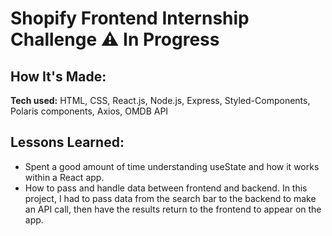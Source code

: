# Shopify Frontend Internship Challenge ⚠️ In Progress

## How It's Made:

**Tech used:** HTML, CSS, React.js, Node.js, Express, Styled-Components, Polaris components, Axios, OMDB API

## Lessons Learned:
- Spent a good amount of time understanding useState and how it works within a React app.
- How to pass and handle data between frontend and backend. In this project, I had to pass data from the search bar to the backend to make an API call, then have the results return to the frontend to appear on the app.


